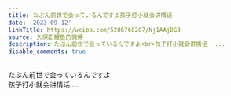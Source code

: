 ```yaml
---
title: たぶん前世で会っているんですよ孩子打小就会讲情话
date: '2023-09-12'
linkTitle: https://weibo.com/5286768287/Nj1AAjDG3
source: 久保田鲤鱼的微博
description: たぶん前世で会っているんですよ<br>孩子打小就会讲情话  ...
disable_comments: true
---
```

たぶん前世で会っているんですよ<br>孩子打小就会讲情话  ...